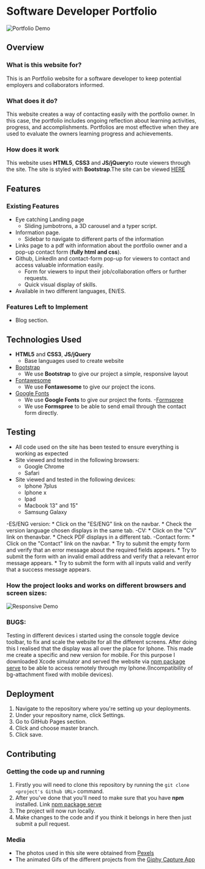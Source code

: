 # Software Developer Portfolio

![Portfolio Demo](https://raw.githubusercontent.com/mboladop/Static-project-stream1-portfolio/master/portfolio.gif "portfolio Demo")

## Overview
 
### What is this website for?
 
This is an Portfolio website for a software developer to keep potential employers and collaborators informed.
 
### What does it do?
 
This website creates a way of contacting easily with the portfolio owner. In this case, the portfolio includes ongoing reflection about learning activities, progress, and accomplishments. Portfolios are most effective when they are used to evaluate the owners learning progress and achievements. 
 
### How does it work
 
This website uses **HTML5**, **CSS3** and **JS/jQuery**to route viewers through the site. The site is styled with **Bootstrap**.The site can be viewed [HERE](https://mboladop.github.io/Static-project-stream1-portfolio/)

## Features
 
### Existing Features
- Eye catching Landing page
  - Sliding jumbotrons, a 3D carousel and a typer script.
- Information page.
  - Sidebar to navigate to different parts of the information
- Links page to a pdf with information about the portfolio owner and a pop-up contact form (**fully html and css**).
- Github, LinkedIn and contact-form pop-up for viewers to contact and access valuable information easily.
    - Form for viewers to input their job/collaboration offers or further requests.
    - Quick visual display of skills.
- Available in two different languages, EN/ES.

### Features Left to Implement
- Blog section.

## Technologies Used 
- **HTML5** and **CSS3**, **JS/jQuery**
  - Base languages used to create website
- [Bootstrap](http://getbootstrap.com/)
    - We use **Bootstrap** to give our project a simple, responsive layout
- [Fontawesome](http://fontawesome.com/)
    - We use **Fontawesome** to give our project the icons.
- [Google Fonts](http://googlefonts.com/)
    - We use **Google Fonts** to give our project the fonts.
-[Formspree](https://formspree.io)
    - We use **Formspree** to be able to send email through the contact form directly.
	
## Testing
- All code used on the site has been tested to ensure everything is working as expected
- Site viewed and tested in the following browsers:
  - Google Chrome
  - Safari
- Site viewed and tested in the following devices:
  - Iphone 7plus
  - Iphone x 
  - Ipad
  - Macbook 13" and 15"
  - Samsung Galaxy


-ES/ENG version:
    * Click on the "ES/ENG" link on the navbar.
    * Check the version language chosen displays in the same tab.
-CV:
    * Click on the "CV” link on thenavbar.
    * Check PDF displays in a different tab.
-Contact form:
    * Click on the "Contact" link on the navbar.
    * Try to submit the empty form and verify that an error message about the required fields appears.
    * Try to submit the form with an invalid email address and verify that a relevant error message appears.
    * Try to submit the form with all inputs valid and verify that a success message appears.

### How the project looks and works on different browsers and screen sizes:

![Responsive Demo](https://raw.githubusercontent.com/mboladop/Static-project-stream1-portfolio/master/responsive.gif "Responsive Demo")

### BUGS:

Testing in different devices i started using the console toggle device toolbar, to fix and scale the website for all the different screens. After doing this I realised that the display was all over the place for Iphone. This made me create a specific and new version for mobile. 
For this purpose I downloaded Xcode simulator and served the website via [npm package serve](https://www.npmjs.com/package/serve) to be able to access remotely through my Iphone.(Incompatibility of bg-attachment fixed with mobile devices).


## Deployment
1. Navigate to the repository where you're setting up your deployments.
2. Under your repository name, click Settings.
3. Go to GitHub Pages section.
4. Click and choose master branch.
5. Click save.


## Contributing

### Getting the code up and running
1. Firstly you will need to clone this repository by running the ```git clone <project's Github URL>``` command.
2. After you've done that you'll need to make sure that you have **npm** installed. Link [npm package serve](https://www.npmjs.com/package/serve)
3. The project will now run locally.
4. Make changes to the code and if you think it belongs in here then just submit a pull request.

### Media
- The photos used in this site were obtained from [Pexels](https://www.pexels.com/)
- The animated Gifs of the different projects from the [Giphy Capture App](https://giphy.com/apps/giphycapture)

